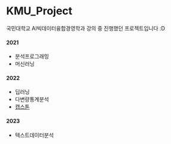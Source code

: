 # KMU_Project
국민대학교 AI빅데이터융합경영학과 강의 중 진행했던 프로젝트입니다 :D

#### 2021
- 분석프로그래밍
- 머신러닝
#### 2022
- 딥러닝
- 다변량통계분석
- [캡스톤](https://github.com/L-yejin/2022_Capstone)
#### 2023
- 텍스트데이터분석
